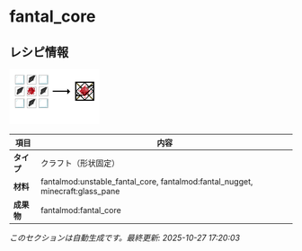 # fantal_core



<!-- 🔄 自動生成: 編集しないでください -->

## レシピ情報

![Recipe](../../recipe_images/items/fantal_core.png)

| 項目 | 内容 |
|---|---|
| **タイプ** | クラフト（形状固定） |
| **材料** | fantalmod:unstable_fantal_core, fantalmod:fantal_nugget, minecraft:glass_pane |
| **成果物** | fantalmod:fantal_core |

_このセクションは自動生成です。最終更新: 2025-10-27 17:20:03_
<!-- /🔄 自動生成 -->
